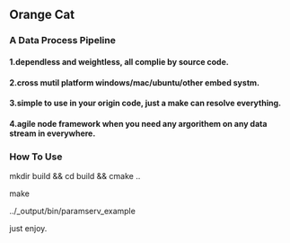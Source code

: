 ## Orange Cat

### A Data Process Pipeline

#### 1.dependless and weightless, all complie by source code.
#### 2.cross mutil platform windows/mac/ubuntu/other embed systm.
#### 3.simple to use in your origin code, just a make can resolve everything.
#### 4.agile node framework when you need any argorithem on any data stream in everywhere.

### How To Use

mkdir build && cd build && cmake ..

make

../_output/bin/paramserv_example

just enjoy.

